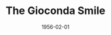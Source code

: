 ---
title: The Gioconda Smile
date: 1956-02-01
closing_date: 1956-02-11
layout: productions
featured_image: 
image_caption:
image_credit:
playbill: 
category: 
Theatre: Theatre Jacksonville
Venue: Little Theatre
cast:
  Clara: Alice Wise
  Doris Mead: Joan Pomeroy
  Dr. Libbard: Richard Fallon
  General Spence: Jack Evans
  Henry Hutton: Harry Richard
  Janet Spence: Marion Conner
  Maid: Sue Henderson
  Nurse Braddock: Anne Rogers
  Warder: Thomas O'Hagan
crew:
  Assistant Director: Rose Forney
  Construction and painting:
    - Frank Ridge
    - Bob Kornegay
    - Joan Pomeroy
    - Mel Barnert
    - Abbey Fink
    - Carolita Rhoads
    - Budd Porter
    - Larry Zell
    - Margaret Burt
    - Bill West
    - Nat Nunn
    - Elaine Barnert
    - Alice Wise
    - Jerry Kiesel
    - Paul Mandel
    - Rose Forney
    - Happy Gift
    - Peggy Gift
    - Bill Tuggle
    - Dick Kaszner
    - Esther Barnes
  Curtain: L.J. (Happy) Gift
  Director: Richard G. Fallon
  Light Controls: Bob Kornegay
  Make-up Assistant:
    - Polly Clendening
    - Peggy Gift
    - Chic Evans
    - Jane Porter
    - Millie Barnert
    - Beverly Fink
  Make-up Chairman: Mattie Godwin
  Properties Assistant: 
    - Mary Lee Roland
    - Alice Wise
  Properties Chairman: 
    - Frank Ridge
    - Carolita Rhoads
  Setting and Technical Direction: George A. Ramsey, Jr.
  Sound and Music: Natt Nunn
  Stage Manager: Abbey Fink
  Wardrobe Assistant:
    - Emily Parrish
    - Winifred Horn
    - Sue Fallon
    - Jan Arinson
    - Margaret Burt
    - Liz Whiteman
  Wardrobe Chairman: Leone Thurston
orchestra:
external_links:
---